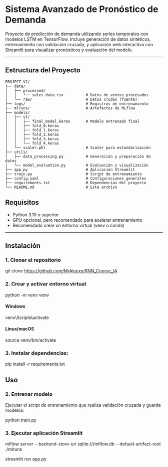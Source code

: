 # Sistema Avanzado de Pronóstico de Demanda

Proyecto de predicción de demanda utilizando series temporales con modelos LSTM en TensorFlow. Incluye generación de datos sintéticos, entrenamiento con validación cruzada, y aplicación web interactiva con Streamlit para visualizar pronósticos y evaluación del modelo.

---

## Estructura del Proyecto
```
PROJECT_V2/
├── data/
│   ├── processed/
│   │   └── sales_data.csv          # Datos de ventas procesados
│   └── raw/                        # Datos crudos (fuente)
├── logs/                           # Registros de entrenamiento
├── mlruns/                         # Artefactos de MLflow
├── models/
│   ├── v1/
│   │   ├── final_model.keras       # Modelo entrenado final
│   │   ├── fold_0.keras
│   │   ├── fold_1.keras
│   │   ├── fold_2.keras
│   │   ├── fold_3.keras
│   │   └── fold_4.keras
│   └── scaler.pkl                  # Scaler para estandarización
├── utils/
│   ├── data_processing.py          # Generación y preparación de datos
│   └── model_evaluation.py         # Evaluación y visualización
├── app.py                          # Aplicación Streamlit
├── train.py                        # Script de entrenamiento
├── config.yaml                     # Configuraciones generales
├── requirements.txt                # Dependencias del proyecto
└── README.md                       # Este archivo
```

## Requisitos

- Python 3.10 o superior  
- GPU opcional, pero recomendado para acelerar entrenamiento  
- Recomendado crear un entorno virtual (venv o conda)

---

## Instalación

### 1. Clonar el repositorio

git clone https://github.com/MrAleexx/RNN_Course_IA

### 2. Crear y activar entorno virtual

python -m venv venv

#### Windows

venv\Scripts\activate

#### Linux/macOS

source venv/bin/activate

### 3. Instalar dependencias:

pip install -r requirements.txt

## Uso

### 2. Entrenar modelo

Ejecutar el script de entrenamiento que realiza validación cruzada y guarda modelos:

python train.py

### 3. Ejecutar aplicación Streamlit

mlflow server --backend-store-uri sqlite:///mlflow.db --default-artifact-root ./mlruns

streamlit run app.py
